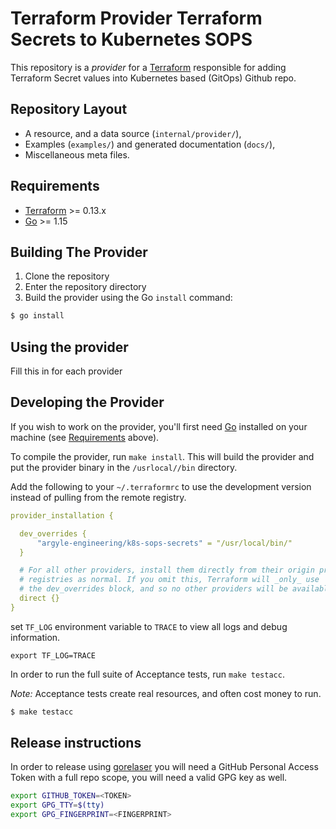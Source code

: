# Terraform Provider Terraform Secrets to Kubernetes SOPS

This repository is a *provider* for a [Terraform](https://www.terraform.io) responsible for adding Terraform Secret values into Kubernetes based (GitOps) Github repo.

## Repository Layout
 - A resource, and a data source (`internal/provider/`),
 - Examples (`examples/`) and generated documentation (`docs/`),
 - Miscellaneous meta files.

## Requirements

-	[Terraform](https://www.terraform.io/downloads.html) >= 0.13.x
-	[Go](https://golang.org/doc/install) >= 1.15

## Building The Provider

1. Clone the repository
1. Enter the repository directory
1. Build the provider using the Go `install` command: 
```sh
$ go install
```

## Using the provider

Fill this in for each provider

## Developing the Provider

If you wish to work on the provider, you'll first need [Go](http://www.golang.org) installed on your machine (see [Requirements](#requirements) above).

To compile the provider, run `make install`. This will build the provider and put the provider binary in the `/usrlocal//bin` directory.

Add the following to your `~/.terraformrc` to use the development version instead of pulling from the remote registry.
```yaml
provider_installation {

  dev_overrides {
      "argyle-engineering/k8s-sops-secrets" = "/usr/local/bin/"
  }

  # For all other providers, install them directly from their origin provider
  # registries as normal. If you omit this, Terraform will _only_ use
  # the dev_overrides block, and so no other providers will be available.
  direct {}
}
```

set `TF_LOG` environment variable to `TRACE` to view all logs and debug information. 
```shell
export TF_LOG=TRACE
```

In order to run the full suite of Acceptance tests, run `make testacc`.

*Note:* Acceptance tests create real resources, and often cost money to run.

```sh
$ make testacc
```

## Release instructions

In order to release using [gorelaser](https://goreleaser.com/quick-start/) you will need a GitHub Personal Access Token with a full repo scope, you will need
a valid GPG key as well.
```sh
export GITHUB_TOKEN=<TOKEN>
export GPG_TTY=$(tty)
export GPG_FINGERPRINT=<FINGERPRINT>
```
